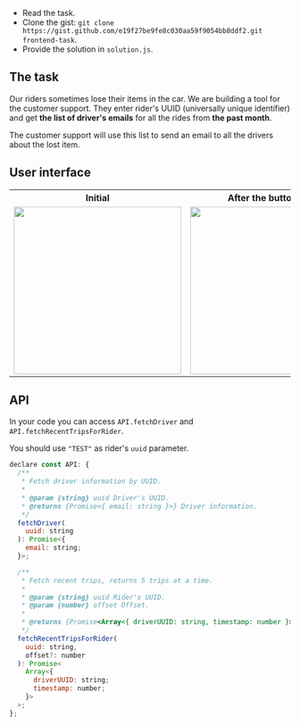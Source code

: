 - Read the task.
- Clone the gist: `git clone https://gist.github.com/e19f27be9fe8c030aa59f9054bb8ddf2.git frontend-task`.
- Provide the solution in `solution.js`.

## The task

Our riders sometimes lose their items in the car. We are building a tool for the customer support. They enter rider's UUID (universally unique identifier) and get **the list of driver's emails** for all the rides from **the past month**.

The customer support will use this list to send an email to all the drivers about the lost item.

## User interface

<table>
    <tr>
        <th>Initial</th>
        <th>After the button click</th>
    </tr>
    <tr>
        <td>
            <img width="300" src="https://user-images.githubusercontent.com/794591/62029246-67942c80-b1e2-11e9-9b55-d3a11061b498.png" />
        </td>
        <td>
            <img width="300" src="https://user-images.githubusercontent.com/794591/62029245-67942c80-b1e2-11e9-84ae-26d4eb967cfe.png" />
        </td>
    </tr>
</table>

## API

In your code you can access `API.fetchDriver` and `API.fetchRecentTripsForRider`.

You should use `"TEST"` as rider's `uuid` parameter.

```js
declare const API: {
  /**
   * Fetch driver information by UUID.
   *
   * @param {string} uuid Driver's UUID.
   * @returns {Promise<{ email: string }>} Driver information.
   */
  fetchDriver(
    uuid: string
  ): Promise<{
    email: string;
  }>;

  /**
   * Fetch recent trips, returns 5 trips at a time.
   *
   * @param {string} uuid Rider's UUID.
   * @param {number} offset Offset.
   *
   * @returns {Promise<Array<{ driverUUID: string, timestamp: number }>>} Recent trips.
   */
  fetchRecentTripsForRider(
    uuid: string,
    offset?: number
  ): Promise<
    Array<{
      driverUUID: string;
      timestamp: number;
    }>
  >;
};
```
